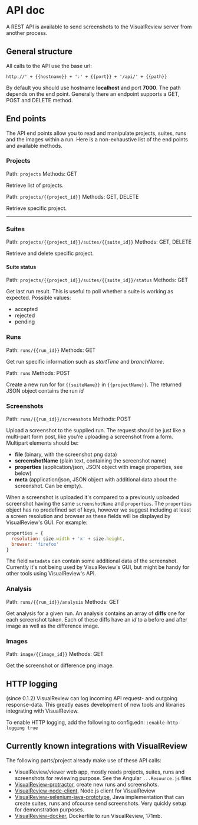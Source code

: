 # API doc 

A REST API is available to send screenshots to the VisualReview server from another process.


## General structure

All calls to the API use the base url:

```
http://' + {{hostname}} + ':' + {{port}} + '/api/' + {{path}}
```

By default you should use hostname **localhost** and port **7000**.
The path depends on the end point.
Generally there an endpoint supports a GET, POST and DELETE method.

## End points

The API end points allow you to read and manipulate projects, suites, runs and the images within a run.
Here is a non-exhaustive list of the end points and available methods.

### Projects

Path: `projects`
Methods: GET

Retrieve list of projects.

Path: `projects/{{project_id}}`
Methods: GET, DELETE

Retrieve specific project.

***

### Suites

Path: `projects/{{project_id}}/suites/{{suite_id}}`
Methods: GET, DELETE

Retrieve and delete specific project.

#### Suite status

Path: `projects/{{project_id}}/suites/{{suite_id}}/status`
Methods: GET

Get last run result. This is useful to poll whether a suite is working as expected. Possible values:

* accepted
* rejected
* pending

### Runs

Path: `runs/{{run_id}}`
Methods: GET

Get run specific information such as *startTime* and *branchName*.

Path: `runs`
Methods: POST

Create a new run for for `{{suiteName}}` in `{{projectName}}`. The returned JSON object contains the run *id*

### Screenshots

Path: `runs/{{run_id}}/screenshots`
Methods: POST

Upload a screenshot to the supplied run.
The request should be just like a multi-part form post, like you're uploading a screenshot from a form.
Multipart elements should be:
 * **file** (binary, with the screenshot png data)
 * **screenshotName** (plain text, containing the screenshot name)
 * **properties**  (application/json, JSON object with image properties, see below)
 * **meta** (application/json, JSON object with additional data about the screenshot. Can be empty).

When a screenshot is uploaded it's compared to a previously uploaded screenshot having the same `screenshotName` and `properties`. The `properties` object has no predefined set of keys, however we suggest including at least a screen resolution and browser as these fields will be displayed by VisualReview's GUI. For example:
```javascript
properties = {
  resolution: size.width + 'x' + size.height,
  browser: 'firefox'
}
```

The field `metadata` can contain some additional data of the screenshot. Currently it's not being used by VisualReview's GUI, but might be handy for other tools using VisualReview's API.

### Analysis
Path: `runs/{{run_id}}/analysis`
Methods: GET

Get analysis for a given run.
An analysis contains an array of **diffs** one for each screenshot taken.
Each of these diffs have an *id* to a before and after image as well as the difference image.

### Images

Path: `image/{{image_id}}`
Methods: GET

Get the screenshot or difference png image.

## HTTP logging
(since 0.1.2) VisualReview can log incoming API request- and outgoing response-data. This greatly eases development of new tools and libraries
integrating with VisualReview.

To enable HTTP logging, add the following to config.edn:
`:enable-http-logging true`

## Currently known integrations with VisualReview

The following parts/project already make use of these API calls:

* VisualReview/viewer web app, mostly reads projects, suites, runs and screenshots for reviewing purpose. See the Angular `...Resource.js` files
* [VisualReview-protractor](https://github.com/xebia/VisualReview-protractor), create new runs and screenshots.
* [VisualReview-node-client](https://github.com/Klaasvaak/VisualReview-node-client), Node.js client for VisualReview
* [VisualReview-selenium-java-prototype](https://github.com/skwakman/visualreview-selenium-java-prototype), Java implementation that can create suites, runs and ofcourse send screenshots. Very quickly setup for demonstration purposes.
* [VisualReview-docker](https://github.com/FinKingma/VisualReviewDockerfile), Dockerfile to run VisualReview, 171mb.
